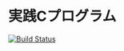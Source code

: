 実践Cプログラム
=
[![Build Status](https://travis-ci.org/lastcat/CRenshuu.svg?branch=master)](https://travis-ci.org/lastcat/CRenshuu)
